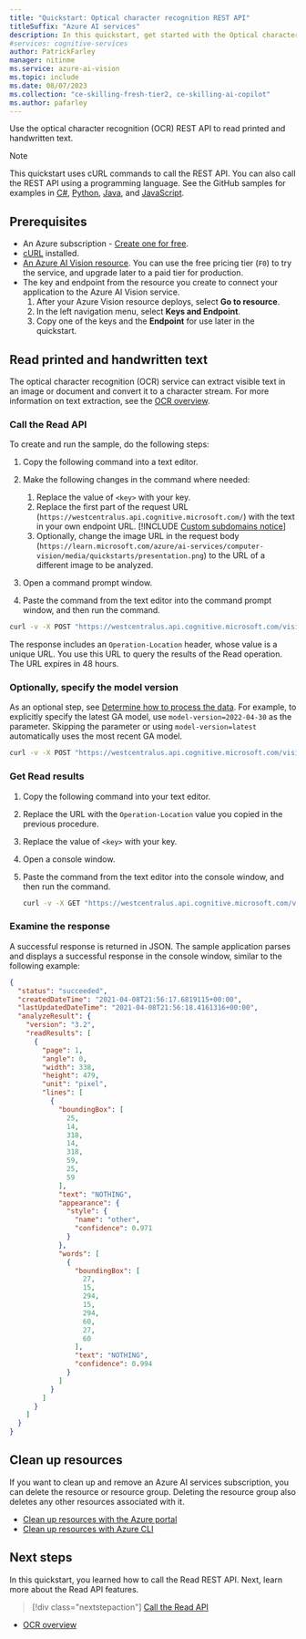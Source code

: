 ```yaml
---
title: "Quickstart: Optical character recognition REST API"
titleSuffix: "Azure AI services"
description: In this quickstart, get started with the Optical character recognition REST API.
#services: cognitive-services
author: PatrickFarley
manager: nitinme
ms.service: azure-ai-vision
ms.topic: include
ms.date: 08/07/2023
ms.collection: "ce-skilling-fresh-tier2, ce-skilling-ai-copilot"
ms.author: pafarley
---
```


Use the optical character recognition (OCR) REST API to read printed and handwritten text.

> [!NOTE]
> This quickstart uses cURL commands to call the REST API. You can also call the REST API using a programming language. See the GitHub samples for examples in [C#](https://github.com/Azure-Samples/cognitive-services-quickstart-code/tree/master/dotnet/ComputerVision/REST), [Python](https://github.com/Azure-Samples/cognitive-services-quickstart-code/tree/master/python/ComputerVision/REST), [Java](https://github.com/Azure-Samples/cognitive-services-quickstart-code/tree/master/java/ComputerVision/REST), and [JavaScript](https://github.com/Azure-Samples/cognitive-services-quickstart-code/tree/master/javascript/ComputerVision/REST).

## Prerequisites

- An Azure subscription - [Create one for free](https://azure.microsoft.com/free/cognitive-services/).
- [cURL](https://curl.haxx.se/) installed.
- <a href="https://portal.azure.com/#create/Microsoft.CognitiveServicesComputerVision" title="create a Vision resource" target="_blank">An Azure AI Vision resource</a>. You can use the free pricing tier (`F0`) to try the service, and upgrade later to a paid tier for production.
- The key and endpoint from the resource you create to connect your application to the Azure AI Vision service.
  1. After your Azure Vision resource deploys, select **Go to resource**.
  1. In the left navigation menu, select **Keys and Endpoint**.
  1. Copy one of the keys and the **Endpoint** for use later in the quickstart.

## Read printed and handwritten text

The optical character recognition (OCR) service can extract visible text in an image or document and convert it to a character stream. For more information on text extraction, see the [OCR overview](../overview-ocr.md).

### Call the Read API

To create and run the sample, do the following steps:

1. Copy the following command into a text editor.
1. Make the following changes in the command where needed:

   1. Replace the value of `<key>` with your key.
   1. Replace the first part of the request URL (`https://westcentralus.api.cognitive.microsoft.com/`) with the text in your own endpoint URL.
        [!INCLUDE [Custom subdomains notice](../../includes/cognitive-services-custom-subdomains-note.md)]
    1. Optionally, change the image URL in the request body (`https://learn.microsoft.com/azure/ai-services/computer-vision/media/quickstarts/presentation.png`) to the URL of a different image to be analyzed.
1. Open a command prompt window.
1. Paste the command from the text editor into the command prompt window, and then run the command.

```bash
curl -v -X POST "https://westcentralus.api.cognitive.microsoft.com/vision/v3.2/read/analyze" -H "Content-Type: application/json" -H "Ocp-Apim-Subscription-Key: <subscription key>" --data-ascii "{'url':'https://learn.microsoft.com/azure/ai-services/computer-vision/media/quickstarts/presentation.png'}"
```

The response includes an `Operation-Location` header, whose value is a unique URL. You use this URL to query the results of the Read operation. The URL expires in 48 hours.

### Optionally, specify the model version

As an optional step, see [Determine how to process the data](../how-to/call-read-api.md#determine-how-to-process-the-data-optional). For example, to explicitly specify the latest GA model, use `model-version=2022-04-30` as the parameter. Skipping the parameter or using `model-version=latest` automatically uses the most recent GA model.

```bash
curl -v -X POST "https://westcentralus.api.cognitive.microsoft.com/vision/v3.2/read/analyze?model-version=2022-04-30" -H "Content-Type: application/json" -H "Ocp-Apim-Subscription-Key: <subscription key>" --data-ascii "{'url':'https://learn.microsoft.com/azure/ai-services/computer-vision/media/quickstarts/presentation.png'}"
```

### Get Read results

1. Copy the following command into your text editor.
1. Replace the URL with the `Operation-Location` value you copied in the previous procedure.
1. Replace the value of `<key>` with your key.
1. Open a console window.
1. Paste the command from the text editor into the console window, and then run the command.

   ```bash
   curl -v -X GET "https://westcentralus.api.cognitive.microsoft.com/vision/v3.2/read/analyzeResults/{operationId}" -H "Ocp-Apim-Subscription-Key: {key}" --data-ascii "{body}" 
   ```

### Examine the response

A successful response is returned in JSON. The sample application parses and displays a successful response in the console window, similar to the following example:

```json
{
  "status": "succeeded",
  "createdDateTime": "2021-04-08T21:56:17.6819115+00:00",
  "lastUpdatedDateTime": "2021-04-08T21:56:18.4161316+00:00",
  "analyzeResult": {
    "version": "3.2",
    "readResults": [
      {
        "page": 1,
        "angle": 0,
        "width": 338,
        "height": 479,
        "unit": "pixel",
        "lines": [
          {
            "boundingBox": [
              25,
              14,
              318,
              14,
              318,
              59,
              25,
              59
            ],
            "text": "NOTHING",
            "appearance": {
              "style": {
                "name": "other",
                "confidence": 0.971
              }
            },
            "words": [
              {
                "boundingBox": [
                  27,
                  15,
                  294,
                  15,
                  294,
                  60,
                  27,
                  60
                ],
                "text": "NOTHING",
                "confidence": 0.994
              }
            ]
          }
        ]
      }
    ]
  }
}

```

## Clean up resources

If you want to clean up and remove an Azure AI services subscription, you can delete the resource or resource group. Deleting the resource group also deletes any other resources associated with it.

- [Clean up resources with the Azure portal](../../multi-service-resource.md?pivots=azportal#clean-up-resources)
- [Clean up resources with Azure CLI](../../multi-service-resource.md?pivots=azcli#clean-up-resources)

## Next steps

In this quickstart, you learned how to call the Read REST API. Next, learn more about the Read API features.

> [!div class="nextstepaction"]
>[Call the Read API](../how-to/call-read-api.md)

* [OCR overview](../overview-ocr.md)
